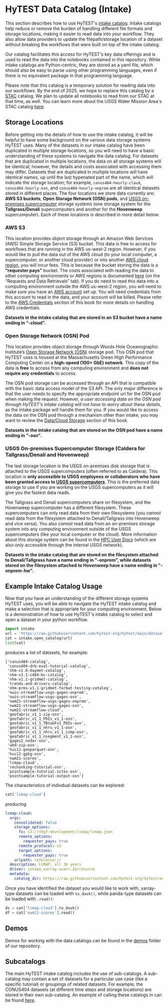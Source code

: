 # HyTEST Data Catalog (Intake)
This section describes how to use HyTEST's [intake catalog](https://intake.readthedocs.io/en/latest/catalog.html). Intake catalogs help reduce or remove the burden of handling different file formats and storage locations, making it easier to read data into your workflow. They also allow data providers to update the filepath/storage location of a dataset without breaking the workflows that were built on top of the intake catalog.

Our catalog facilitates this access for HyTEST's key data offerings and is used to read the data into the notebooks contained in this repository. While intake catalogs are Python-centric, they are stored as a yaml file, which should also be easy to parse using other programming languages, even if there is no equivalent package in that programming language.

Please note that this catalog is a temporary solution for reading data into our workflows. By the end of 2025, we hope to replace this catalog by a [STAC](https://stacspec.org/en) catalog. We plan to update all notebooks to read from our STAC at that time, as well. You can learn more about the USGS Water Mission Area's STAC catalog [here](./STAC.md).

## Storage Locations
Before getting into the details of how to use the intake catalog, it will be helpful to have some background on the various data storage systems HyTEST uses. Many of the datasets in our intake catalog have been duplicated in multiple storage locations, so you will need to have a basic understanding of these systems to navigate the data catalog. For datasets that are duplicated in multiple locations, the data on all storage systems will be identical; however, the details and costs associated with accessing them may differ. Datasets that are duplicated in multiple locations will have identical names, up until the last hypenated part of the name, which will indicate the storage location; for example, `conus404-hourly-cloud`, `conus404-hourly-osn`, and `conus404-hourly-onprem` are all identical datasets stored in different places. The four locations we store data currently are: **AWS S3 buckets**, **Open Storage Network (OSN) pods**, and [USGS on-premises supercomputer](https://hpcportal.cr.usgs.gov/) storage systems (one storage system for the **Tallgrass/Denali** supercomputers and another for the **Hovenweep** supercomputer). Each of these locations is described in more detail below.

### AWS S3
This location provides object storage through an Amazon Web Services (AWS) Simple Storage Service (S3) bucket. This data is free to access for workflows that are running in the AWS us-west-2 region. However, if you would like to pull the data out of the AWS cloud (to your local computer, a supercomputer, or another cloud provider) or into another [AWS cloud region](https://docs.aws.amazon.com/AmazonRDS/latest/UserGuide/Concepts.RegionsAndAvailabilityZones.html), you will incur fees. This is because the bucket storing the data is a **“requester pays”** bucket. The costs associated with reading the data to other computing environments or AWS regions is documented [here](https://aws.amazon.com/s3/pricing/) (on the “Requests and Data Retrievals” tab). If you do need to read this data into a computing environment outside the AWS us-west-2 region, you will need to make sure you have an [AWS account](https://aws.amazon.com/account/) set up. You will need credentials from this account to read in the data, and your account will be billed. Please refer to the [AWS Credentials](../environment_set_up/Help_AWS_Credentials.ipynb) section of this book for more details on handling AWS credentials.

**Datasets in the intake catalog that are stored in an S3 bucket have a name ending in "-cloud".**

### Open Storage Network (OSN) Pod
This location provides object storage through Woods Hole Oceanographic Institute’s [Open Storage Network (OSN)](https://www.openstoragenetwork.org/) storage pod. This OSN pod that HyTEST uses is housed at the Massachusetts Green High Performance Computing Center on a **high-speed (100+ GbE) network**. This copy of the data is **free** to access from any computing environment and **does not require any credentials** to access.

The OSN pod storage can be accessed through an API that is compatible with the basic data access model of the S3 API. The only major difference is that the user needs to specify the appropriate endpoint url for the OSN pod when making the request. However, *a user accessing data on the OSN pod through HyTEST's intake catalog will not have to worry about these details*, as the intake package will handle them for you. If you would like to access the data on the OSN pod through a mechanism other than intake, you may want to review the [Data/Cloud Storage](../essential_reading/DataSources/Data_S3.md) section of this book.

**Datasets in the intake catalog that are stored on the OSN pod have a name ending in "-osn".**
 
### USGS On-premises Supercomputer Storage (Caldera for Tallgrass/Denali and Hovenweep)
The last storage location is the USGS on-premises disk storage that is attached to the USGS supercomputers (often referred to as Caldera). This location is **only accessible to USGS employees or collaborators who have been granted access to [USGS supercomputers](https://hpcportal.cr.usgs.gov/)**. This is the preferred data storage to use if you are working on the USGS supercomputers as it will give you the fastest data reads.

The Tallgrass and Denali supercomputers share on filesystem, and the Hovenweep supercomputer has a different filesystem. These supercomputers can only read data from their own filesystems (you *cannot* read data from the filesystem attached to Denali/Tallgrass into Hovenweep and vice versa). You also *cannot* read data from an on-premises storage system into any computing environment outside of the USGS supercomputers (like your local computer or the cloud). More information about this storage system can be found in the [HPC User Docs](https://hpcportal.cr.usgs.gov/hpc-user-docs/supercomputers/caldera.html) (which are also only accessible through the internal USGS network).

**Datasets in the intake catalog that are stored on the filesystem attached to Denali/Tallgrass have a name ending in "-onprem", while datasets stored on the filesystem attached to Hovenweep have a name ending in "-onprem-hw".**

## Example Intake Catalog Usage
Now that you have an understanding of the different storage systems HyTEST uses, you will be able to navigate the HyTEST intake catalog and make a selection that is appropriate for your computing environment. Below is a demonstration of how to use HyTEST's intake catalog to select and open a dataset in your python workflow.

```python
import intake
url = 'https://raw.githubusercontent.com/hytest-org/hytest/main/dataset_catalog/hytest_intake_catalog.yml'
cat = intake.open_catalog(url)
list(cat)
```
produces a list of datasets, for example:
```
['conus404-catalog',
 'conus404-drb-eval-tutorial-catalog',
 'nhm-v1.0-daymet-catalog',
 'nhm-v1.1-c404-bc-catalog',
 'nhm-v1.1-gridmet-catalog',
 'trends-and-drivers-catalog',
 'nhm-prms-v1.1-gridmet-format-testing-catalog',
 'nwis-streamflow-usgs-gages-onprem',
 'nwis-streamflow-usgs-gages-osn',
 'nwm21-streamflow-usgs-gages-onprem',
 'nwm21-streamflow-usgs-gages-osn',
 'nwm21-streamflow-cloud',
 'geofabric_v1_1-zip-osn',
 'geofabric_v1_1_POIs_v1_1-osn',
 'geofabric_v1_1_TBtoGFv1_POIs-osn',
 'geofabric_v1_1_nhru_v1_1-osn',
 'geofabric_v1_1_nhru_v1_1_simp-osn',
 'geofabric_v1_1_nsegment_v1_1-osn',
 'gages2_nndar-osn',
 'wbd-zip-osn',
 'huc12-geoparquet-osn',
 'huc12-gpkg-osn',
 'nwm21-scores',
 'lcmap-cloud',
 'rechunking-tutorial-osn',
 'pointsample-tutorial-sites-osn',
 'pointsample-tutorial-output-osn']
 ```
 The characteristics of indivdual datasets can be explored:
```python
cat['lcmap-cloud']
```
producing
```yaml
lcmap-cloud:
  args:
    consolidated: false
    storage_options:
      fo: s3://nhgf-development/lcmap/lcmap.json
      remote_options:
        requester_pays: true
      remote_protocol: s3
      target_options:
        requester_pays: true
    urlpath: reference://
  description: LCMAP, all 36 years
  driver: intake_xarray.xzarr.ZarrSource
  metadata:
    catalog_dir: https://raw.githubusercontent.com/hytest-org/hytest/main/dataset_catalog
 ```
 
Once you have identified the dataset you would like to work with, xarray-type datasets can be loaded with `to_dask()`, while panda-type datasets can be loaded with `.read()`:
```python
ds = cat['lcmap-cloud'].to_dask()
df = cat['nwm21-scores'].read()
```

## Demos
Demos for working with the data catalogs can be found in the [demos](https://github.com/hytest-org/hytest/tree/main/dataset_catalog/demos) folder of our repository.

## Subcatalogs
The main HyTEST intake catalog includes the use of sub-catalogs. A sub-catalog may contain a set of datasets for a particular use case (like a specific tutorial) or groupings of related datasets. For example, the CONUS404 datasets (at different time steps and storage locations) are stored in their own sub-catalog. An example of calling these catalogs in can be found [here](./subcatalogs/README.md). 

